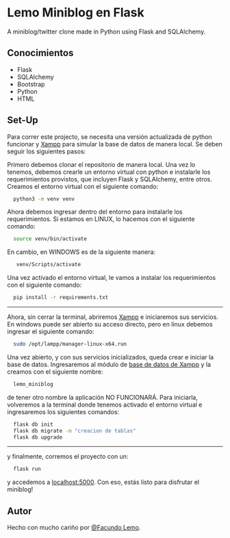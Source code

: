 Lemo Miniblog en Flask
======================
A miniblog/twitter clone made in Python using Flask and SQLAlchemy.

## Conocimientos
 - Flask
 - SQLAlchemy
 - Bootstrap
 - Python
 - HTML

## Set-Up

Para correr este projecto, se necesita una versión actualizada de python funcionar y [Xampp](https://www.apachefriends.org/es/index.html) para simular la base de datos de manera local. Se deben seguir los siguientes pasos:

Primero debemos clonar el repositorio de manera local.
Una vez lo tenemos, debemos crearle un entorno virtual con python e instalarle los requerimientos provistos, que incluyen Flask y SQLAlchemy, entre otros.
Creamos el entorno virtual con el siguiente comando:
```bash
  python3 -m venv venv
```
Ahora debemos ingresar dentro del entorno para instalarle los requerimientos. 
Si estamos en LINUX, lo hacemos con el siguiente comando:
```bash
  source venv/bin/activate
```
En cambio, en WINDOWS es de la siguiente manera:
```bash
   venv/Scripts/activate
```
Una vez activado el entorno virtual, le vamos a instalar los requerimientos con el siguiente comando:
```bash
  pip install -r requirements.txt
```
*****
Ahora, sin cerrar la terminal, abriremos [Xampp](https://www.apachefriends.org/es/index.html) e iniciaremos sus servicios.
En windows puede ser abierto su acceso directo, pero en linux debemos ingresar el siguiente comando:
```bash
  sudo /opt/lampp/manager-linux-x64.run
```
Una vez abierto, y con sus servicios inicializados, queda crear e iniciar la base de datos.
Ingresaremos al módulo de [base de datos de Xampp](http://localhost/phpmyadmin/index.php?route=/server/databases) y la creamos con el siguiente nombre:
```bash
  lemo_miniblog
```
de tener otro nombre la aplicación NO FUNCIONARÁ.
Para iniciarla, volveremos a la terminal donde tenemos activado el entorno virtual e ingresaremos los siguientes comandos:
```bash
  flask db init
  flask db migrate -m "creacion de tablas"
  flask db upgrade
```
******

y finalmente, corremos el proyecto con un:
```bash
  flask run
```
y accedemos a [localhost:5000](http://localhost:5000/). Con eso, estás listo para disfrutar el miniblog!


## Autor
Hecho con mucho cariño por [@Facundo Lemo](https://github.com/FacundoEsteban-Lemo).


